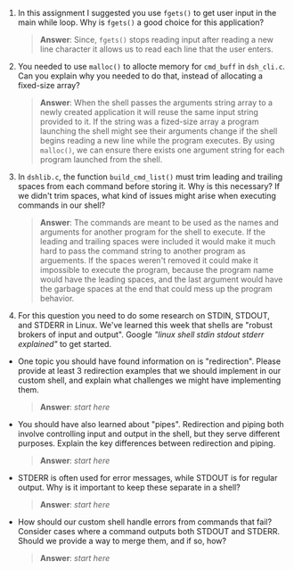 1. In this assignment I suggested you use `fgets()` to get user input in the main while loop. Why is `fgets()` a good choice for this application?

    > **Answer**:  Since, `fgets()` stops reading input after reading a new line character it allows us to read each line that the user enters.

2. You needed to use `malloc()` to allocte memory for `cmd_buff` in `dsh_cli.c`. Can you explain why you needed to do that, instead of allocating a fixed-size array?

    > **Answer**:  When the shell passes the arguments string array to a newly created application it will reuse the same input string provided to it. If the string was a fized-size array a program launching the shell might see their arguments change if the shell begins reading a new line while the program executes. By using `malloc()`, we can ensure there exists one argument string for each program launched from the shell.


3. In `dshlib.c`, the function `build_cmd_list()` must trim leading and trailing spaces from each command before storing it. Why is this necessary? If we didn't trim spaces, what kind of issues might arise when executing commands in our shell?

    > **Answer**:  The commands are meant to be used as the names and arguments for another program for the shell to execute. If the leading and trailing spaces were included it would make it much hard to pass the command string to another program as arguements. If the spaces weren't removed it could make it impossible to execute the program, because the program name would have the leading spaces, and the last argument would have the garbage spaces at the end that could mess up the program behavior.

4. For this question you need to do some research on STDIN, STDOUT, and STDERR in Linux. We've learned this week that shells are "robust brokers of input and output". Google _"linux shell stdin stdout stderr explained"_ to get started.

- One topic you should have found information on is "redirection". Please provide at least 3 redirection examples that we should implement in our custom shell, and explain what challenges we might have implementing them.

    > **Answer**:  _start here_

- You should have also learned about "pipes". Redirection and piping both involve controlling input and output in the shell, but they serve different purposes. Explain the key differences between redirection and piping.

    > **Answer**:  _start here_

- STDERR is often used for error messages, while STDOUT is for regular output. Why is it important to keep these separate in a shell?

    > **Answer**:  _start here_

- How should our custom shell handle errors from commands that fail? Consider cases where a command outputs both STDOUT and STDERR. Should we provide a way to merge them, and if so, how?

    > **Answer**:  _start here_